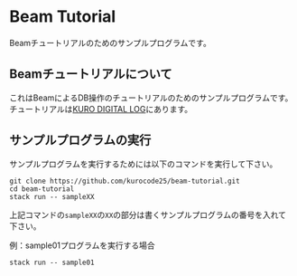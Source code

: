 # Beam Tutorial
Beamチュートリアルのためのサンプルプログラムです。

## Beamチュートリアルについて
これはBeamによるDB操作のチュートリアルのためのサンプルプログラムです。チュートリアルは[KURO DIGITAL LOG](https://blog.kurodigi.com/posts/beam-tutorial-01)にあります。

## サンプルプログラムの実行
サンプルプログラムを実行するためには以下のコマンドを実行して下さい。

```
git clone https://github.com/kurocode25/beam-tutorial.git
cd beam-tutorial
stack run -- sampleXX
```

上記コマンドの`sampleXX`の`XX`の部分は書くサンプルプログラムの番号を入れて下さい。

例：sample01プログラムを実行する場合
```
stack run -- sample01
```

